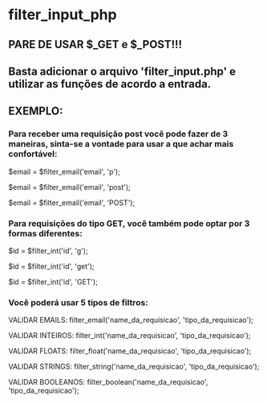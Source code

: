 # filter_input_php

## PARE DE USAR $_GET e $_POST!!!

## Basta adicionar o arquivo 'filter_input.php' e utilizar as funções de acordo a entrada.

## EXEMPLO:

### Para receber uma requisição post você pode fazer de 3 maneiras, sinta-se a vontade para usar a que achar mais confortável:
$email = $filter_email('email', 'p');

$email = $filter_email('email', 'post');

$email = $filter_email('email', 'POST');

### Para requisições do tipo GET, você também pode optar por 3 formas diferentes:
$id = $filter_int('id', 'g');

$id = $filter_int('id', 'get');

$id = $filter_int('id', 'GET');

### Você poderá usar 5 tipos de filtros:
VALIDAR EMAILS:     filter_email('name_da_requisicao', 'tipo_da_requisicao');

VALIDAR INTEIROS:   filter_int('name_da_requisicao', 'tipo_da_requisicao');

VALIDAR FLOATS:     filter_float('name_da_requisicao', 'tipo_da_requisicao');

VALIDAR STRINGS:    filter_string('name_da_requisicao', 'tipo_da_requisicao');

VALIDAR BOOLEANOS:  filter_boolean('name_da_requisicao', 'tipo_da_requisicao');
